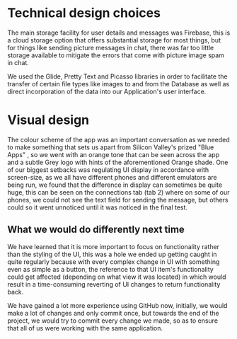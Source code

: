 # Technical design choices
The main storage facility for user details and messages was Firebase, this is a cloud storage option that offers substantial storage for most things, but for things like sending picture messages in chat, there was far too little storage available to mitigate the errors that come with picture image spam in chat. 

We used the Glide, Pretty Text and Picasso libraries in order to facilitate the transfer of certain file types like images to and from the Database as well as direct incorporation of the data into our Application's user interface.

# Visual design
The colour scheme of the app was an important conversation as we needed to make something that sets us apart from Silicon Valley's prized "Blue Apps" , so we went with an orange tone that can be seen across the app and a subtle Grey logo with hints of the aforementioned Orange shade. One of our biggest setbacks was regulating UI display in accordance with screen-size, as we all have different phones and different emulators are being run, we found that the difference in display can sometimes be quite huge, this can be seen on the connections tab (tab 2) where on some of our phones, we could not see the text field for sending the message, but others could so it went unnoticed until it was noticed in the final test.

## What we would do differently next time

We have learned that it is more important to focus on functionality rather than the styling of the UI, this was a hole we ended up getting caught in quite regularly because with every complex change in UI with something even as simple as a button, the reference to that UI item's functionality could get affected (depending on what view it was located) in which would result in a time-consuming reverting of UI changes to return functionality back.

We have gained a lot more experience using GitHub now, initially, we would make a lot of changes and only commit once, but towards the end of the project, we would try to commit every change we made, so as to ensure that all of us were working with the same application.
